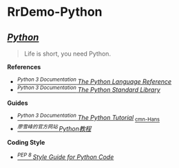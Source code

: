 # RrDemo-Python

## [*Python*](http://python.org/)
> Life is short, you need Python.

**References**
- [<sup>*Python 3 Documentation* </sup>*The Python Language Reference*](http://docs.python.org/3/reference/)
- [<sup>*Python 3 Documentation* </sup>*The Python Standard Library*](http://docs.python.org/3/library/)

**Guides**
- [<sup>*Python 3 Documentation* </sup>*The Python Tutorial*](http://docs.python.org/3/tutorial/)<sub> [cmn-Hans](http://pythondoc.com/pythontutorial3/)</sub>
- [<sup>*廖雪峰的官方网站* </sup>*Python教程*](http://liaoxuefeng.com/wiki/0014316089557264a6b348958f449949df42a6d3a2e542c000)

**Coding Style**
- [<sup>*PEP 8* </sup>*Style Guide for Python Code*](http://python.org/dev/peps/pep-0008/)
